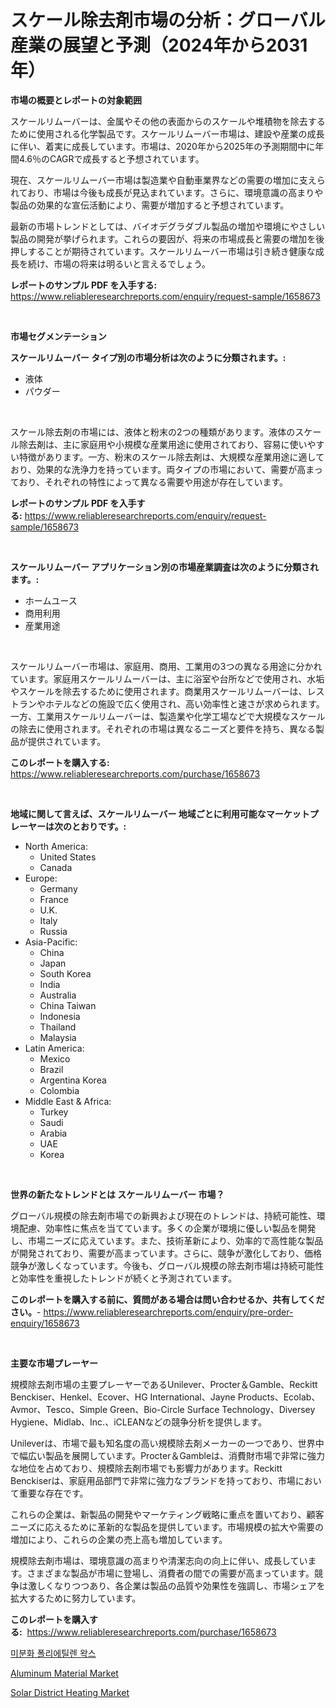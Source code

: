 <p><h1>スケール除去剤市場の分析：グローバル産業の展望と予測（2024年から2031年）</h1></p><p><strong>市場の概要とレポートの対象範囲</strong></p>
<p><p>スケールリムーバーは、金属やその他の表面からのスケールや堆積物を除去するために使用される化学製品です。スケールリムーバー市場は、建設や産業の成長に伴い、着実に成長しています。市場は、2020年から2025年の予測期間中に年間4.6％のCAGRで成長すると予想されています。</p><p>現在、スケールリムーバー市場は製造業や自動車業界などの需要の増加に支えられており、市場は今後も成長が見込まれています。さらに、環境意識の高まりや製品の効果的な宣伝活動により、需要が増加すると予想されています。</p><p>最新の市場トレンドとしては、バイオデグラダブル製品の増加や環境にやさしい製品の開発が挙げられます。これらの要因が、将来の市場成長と需要の増加を後押しすることが期待されています。スケールリムーバー市場は引き続き健康な成長を続け、市場の将来は明るいと言えるでしょう。</p></p>
<p><strong>レポートのサンプル PDF を入手する:</strong> <a href="https://www.reliableresearchreports.com/enquiry/request-sample/1658673">https://www.reliableresearchreports.com/enquiry/request-sample/1658673</a></p>
<p>&nbsp;</p>
<p><strong>市場セグメンテーション</strong></p>
<p><strong>スケールリムーバー タイプ別の市場分析は次のように分類されます。:</strong></p>
<p><ul><li>液体</li><li>パウダー</li></ul></p>
<p>&nbsp;</p>
<p><p>スケール除去剤の市場には、液体と粉末の2つの種類があります。液体のスケール除去剤は、主に家庭用や小規模な産業用途に使用されており、容易に使いやすい特徴があります。一方、粉末のスケール除去剤は、大規模な産業用途に適しており、効果的な洗浄力を持っています。両タイプの市場において、需要が高まっており、それぞれの特性によって異なる需要や用途が存在しています。</p></p>
<p><strong>レポートのサンプル PDF を入手する:</strong>&nbsp;<a href="https://www.reliableresearchreports.com/enquiry/request-sample/1658673">https://www.reliableresearchreports.com/enquiry/request-sample/1658673</a></p>
<p>&nbsp;</p>
<p><strong> スケールリムーバー アプリケーション別の市場産業調査は次のように分類されます。:</strong></p>
<p><ul><li>ホームユース</li><li>商用利用</li><li>産業用途</li></ul></p>
<p>&nbsp;</p>
<p><p>スケールリムーバー市場は、家庭用、商用、工業用の3つの異なる用途に分かれています。家庭用スケールリムーバーは、主に浴室や台所などで使用され、水垢やスケールを除去するために使用されます。商業用スケールリムーバーは、レストランやホテルなどの施設で広く使用され、高い効率性と速さが求められます。一方、工業用スケールリムーバーは、製造業や化学工場などで大規模なスケールの除去に使用されます。それぞれの市場は異なるニーズと要件を持ち、異なる製品が提供されています。</p></p>
<p><strong>このレポートを購入する:</strong>&nbsp; <a href="https://www.reliableresearchreports.com/purchase/1658673">https://www.reliableresearchreports.com/purchase/1658673</a></p>
<p>&nbsp;</p>
<p><strong>地域に関して言えば、スケールリムーバー 地域ごとに利用可能なマーケットプレーヤーは次のとおりです。:</strong></p>
<p><ul>
    <li>
        North America:
        <ul>
            <li>United States</li>
            <li>Canada</li>
        </ul>
    </li>
    <li>
        Europe:
        <ul>
            <li>Germany</li>
            <li>France</li>
            <li>U.K.</li>
            <li>Italy</li>
            <li>Russia</li>
        </ul>
    </li>
    <li>
        Asia-Pacific:
        <ul>
            <li>China</li>
            <li>Japan</li>
            <li>South Korea</li>
            <li>India</li>
            <li>Australia</li>
            <li>China Taiwan</li>
            <li>Indonesia</li>
            <li>Thailand</li>
            <li>Malaysia</li>
        </ul>
    </li>
    <li>
        Latin America:
        <ul>
            <li>Mexico</li>
            <li>Brazil</li>
            <li>Argentina Korea</li>
            <li>Colombia</li>
        </ul>
    </li>
    <li>
        Middle East & Africa:
        <ul>
            <li>Turkey</li>
            <li>Saudi</li>
            <li>Arabia</li>
            <li>UAE</li>
            <li>Korea</li>
        </ul>
    </li>
    </ul></p>
<p>&nbsp;</p>
<p><strong>世界の新たなトレンドとは スケールリムーバー 市場？</strong></p>
<p><p>グローバル規模の除去剤市場での新興および現在のトレンドは、持続可能性、環境配慮、効率性に焦点を当てています。多くの企業が環境に優しい製品を開発し、市場ニーズに応えています。また、技術革新により、効率的で高性能な製品が開発されており、需要が高まっています。さらに、競争が激化しており、価格競争が激しくなっています。今後も、グローバル規模の除去剤市場は持続可能性と効率性を重視したトレンドが続くと予測されています。</p></p>
<p><strong>このレポートを購入する前に、質問がある場合は問い合わせるか、共有してください。</strong>- <a href="https://www.reliableresearchreports.com/enquiry/pre-order-enquiry/1658673">https://www.reliableresearchreports.com/enquiry/pre-order-enquiry/1658673</a></p>
<p>&nbsp;</p>
<p><strong>主要な市場プレーヤー</strong></p>
<p><p>規模除去剤市場の主要プレーヤーであるUnilever、Procter＆Gamble、Reckitt Benckiser、Henkel、Ecover、HG International、Jayne Products、Ecolab、Avmor、Tesco、Simple Green、Bio-Circle Surface Technology、Diversey Hygiene、Midlab、Inc.、iCLEANなどの競争分析を提供します。</p><p>Unileverは、市場で最も知名度の高い規模除去剤メーカーの一つであり、世界中で幅広い製品を展開しています。Procter＆Gambleは、消費財市場で非常に強力な地位を占めており、規模除去剤市場でも影響力があります。Reckitt Benckiserは、家庭用品部門で非常に強力なブランドを持っており、市場において重要な存在です。</p><p>これらの企業は、新製品の開発やマーケティング戦略に重点を置いており、顧客ニーズに応えるために革新的な製品を提供しています。市場規模の拡大や需要の増加により、これらの企業の売上高も増加しています。</p><p>規模除去剤市場は、環境意識の高まりや清潔志向の向上に伴い、成長しています。さまざまな製品が市場に登場し、消費者の間での需要が高まっています。競争は激しくなりつつあり、各企業は製品の品質や効果性を強調し、市場シェアを拡大するために努力しています。</p></p>
<p><strong>このレポートを購入する:</strong>&nbsp;&nbsp;<a href="https://www.reliableresearchreports.com/purchase/1658673">https://www.reliableresearchreports.com/purchase/1658673</a></p>
<p><p><a href="https://medium.com/@prestoniegand56562023/%EB%AF%B8%EC%84%B8%ED%99%94-%EB%90%9C-%ED%8F%B4%EB%A6%AC%EC%97%90%ED%8B%B8%EB%A0%8C-%EC%99%81%EC%8A%A4-%EC%8B%9C%EC%9E%A5%EC%9D%80-%EC%8B%9C%EC%9E%A5-%EC%A0%90%EC%9C%A0%EC%9C%A8-%EC%8B%9C%EC%9E%A5-%EB%8F%99%ED%96%A5-%EB%B0%8F-%EC%8B%9C%EC%9E%A5-%EC%84%B1%EC%9E%A5%EC%97%90-%EB%8C%80%ED%95%9C-%EC%A0%95%EB%B3%B4%EB%A5%BC-%EC%A0%9C%EA%B3%B5%ED%95%A9%EB%8B%88%EB%8B%A4-eacb7b7d9c2a">미분화 폴리에틸렌 왁스</a></p><p><a href="https://carnation-joke-41f.notion.site/Aluminum-Material-Market-Size-Growth-Outlook-from-2024-to-2031-projecting-at-Market-s-Trends-Analy-9018ec79495a4550a6e344677c999897">Aluminum Material Market</a></p><p><a href="https://medium.com/@keyarraglove/solar-district-heating-market-the-key-to-successful-business-strategy-forecast-till-2031-2595993fcbe4">Solar District Heating Market</a></p></p>